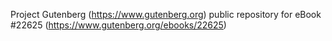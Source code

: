 Project Gutenberg (https://www.gutenberg.org) public repository for eBook #22625 (https://www.gutenberg.org/ebooks/22625)
